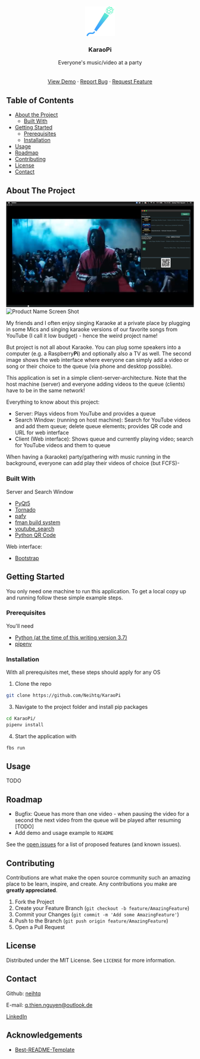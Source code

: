 <br />
<p align="center">
  <a href="https://github.com/othneildrew/Best-README-Template">
    <img src="src/main/icons/logo.png" alt="Logo" width="80" height="80">
  </a>

  <h3 align="center">KaraoPi</h3>

  <p align="center">
    Everyone's music/video at a party
    <br />
    <br />
    <br />
    <a href="https://github.com/othneildrew/Best-README-Template">View Demo</a>
    ·
    <a href="https://github.com/Neihtq/KaraoPi/issues">Report Bug</a>
    ·
    <a href="https://github.com/Neihtq/KaraoPi/issues">Request Feature</a>
  </p>
</p>



<!-- TABLE OF CONTENTS -->
## Table of Contents

* [About the Project](#about-the-project)
  * [Built With](#built-with)
* [Getting Started](#getting-started)
  * [Prerequisites](#prerequisites)
  * [Installation](#installation)
* [Usage](#usage)
* [Roadmap](#roadmap)
* [Contributing](#contributing)
* [License](#license)
* [Contact](#contact)



<!-- ABOUT THE PROJECT -->
## About The Project
![Product Name Screen Shot][product-screenshot]
![Product Name Screen Shot][interface-screenshot]

My friends and I often enjoy singing Karaoke at a private place by plugging in some Mics and singing karaoke versions of our favorite songs from YouTube (I call it low budget) - hence the weird project name! 

But project is not all about Karaoke. You can plug some speakers into a computer (e.g. a Raspberry**Pi**) and optionally also a TV as well. The second image shows the web interface where everyone can simply add a video or song or their choice to the queue (via phone and desktop possible).

This application is set in a simple client-server-architecture. Note that the host machine (server) and everyone adding videos to the queue (clients) have to be in the same network!

Everything to know about this project:
* Server: Plays videos from YouTube and provides a queue
* Search Window: (running on host machine): Search for YouTube videos and add them queue; delete queue elements; provides QR code and URL for web interface
* Client (Web interface): Shows queue and currently playing video; search for YouTube videos and them to queue

When having a (karaoke) party/gathering with music running in the background, everyone can add play their videos of choice (but FCFS)-

### Built With 
Server and Search Window
* [PyQt5](https://www.riverbankcomputing.com/software/pyqt/)
* [Tornado](https://github.com/tornadoweb/tornado)
* [pafy](https://pypi.org/project/pafy/)
* [fman build system](https://build-system.fman.io/)
* [youtube_search](https://github.com/joetats/youtube_search)
* [Python QR Code](https://github.com/lincolnloop/python-qrcode)

Web interface:
* [Bootstrap](https://getbootstrap.com/)


<!-- GETTING STARTED -->
## Getting Started

You only need one machine to run this application. To get a local copy up and running follow these simple example steps.

### Prerequisites
You'll need
* [Python (at the time of this writing version 3.7)](https://www.python.org/)
* [pipenv](https://github.com/pypa/pipenv)

### Installation
With all prerequisites met, these steps should apply for any OS
1. Clone the repo
```sh
git clone https://github.com/Neihtq/KaraoPi
```
3. Navigate to the project folder and install pip packages
```sh
cd KaraoPi/
pipenv install
```
4. Start the application with
```sh
fbs run
```

<!-- USAGE EXAMPLES -->
## Usage

TODO



<!-- ROADMAP -->
## Roadmap
* Bugfix: Queue has more than one video - when pausing the video for a second the next video from the queue will be played after resuming [TODO]
* Add demo and usage example to `README`

See the [open issues](https://github.com/Neihtq/KaraoPi/issues) for a list of proposed features (and known issues).



<!-- CONTRIBUTING -->
## Contributing

Contributions are what make the open source community such an amazing place to be learn, inspire, and create. Any contributions you make are **greatly appreciated**.

1. Fork the Project
2. Create your Feature Branch (`git checkout -b feature/AmazingFeature`)
3. Commit your Changes (`git commit -m 'Add some AmazingFeature'`)
4. Push to the Branch (`git push origin feature/AmazingFeature`)
5. Open a Pull Request


## License
Distributed under the MIT License. See `LICENSE` for more information.

<!-- CONTACT -->
## Contact
Github: [neihtq](https://github.com/Neihtq)

E-mail: q.thien.nguyen@outlook.de

[LinkedIn](https://www.linkedin.com/feed/)

## Acknowledgements
* [Best-README-Template](https://github.com/othneildrew/Best-README-Template#license)

[product-screenshot]: images/screenshot_app.png
[interface-screenshot]: images/screenshot_website.png